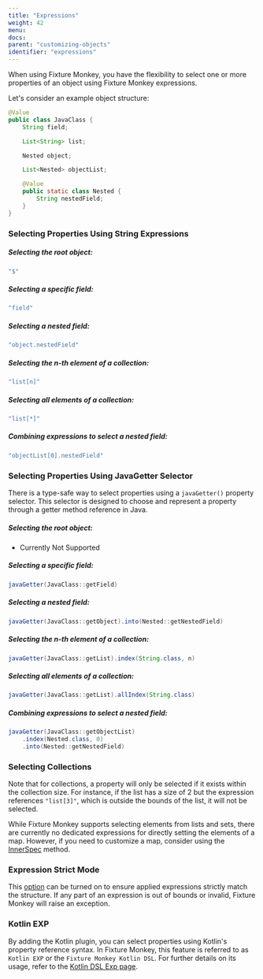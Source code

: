 ```yaml
---
title: "Expressions"
weight: 42
menu:
docs:
parent: "customizing-objects"
identifier: "expressions"
---
```


When using Fixture Monkey, you have the flexibility to select one or more properties of an object using Fixture Monkey expressions.

Let's consider an example object structure:

```java
@Value
public class JavaClass {
    String field;

    List<String> list;

    Nested object;

    List<Nested> objectList;

    @Value
    public static class Nested {
        String nestedField;
    }
}
```


### Selecting Properties Using String Expressions

##### Selecting the root object:
```java
"$"
```

##### Selecting a specific field:
```java
"field"
```

##### Selecting a nested field:
```java
"object.nestedField"
```

##### Selecting the n-th element of a collection:
```java
"list[n]"
```

##### Selecting all elements of a collection:
```java
"list[*]"
```

##### Combining expressions to select a nested field:
```java
"objectList[0].nestedField"
```

### Selecting Properties Using JavaGetter Selector

There is a type-safe way to select properties using a `javaGetter()` property selector.
This selector is designed to choose and represent a property through a getter method reference in Java.

##### Selecting the root object:
- Currently Not Supported

##### Selecting a specific field:
```java
javaGetter(JavaClass::getField)
```

##### Selecting a nested field:
```java
javaGetter(JavaClass::getObject).into(Nested::getNestedField)
```

##### Selecting the n-th element of a collection:
```java
javaGetter(JavaClass::getList).index(String.class, n)
```

##### Selecting all elements of a collection:
```java
javaGetter(JavaClass::getList).allIndex(String.class)
```

##### Combining expressions to select a nested field:
```java
javaGetter(JavaClass::getObjectList)
    .index(Nested.class, 0)
    .into(Nested::getNestedField)
```


### Selecting Collections
Note that for collections, a property will only be selected if it exists within the collection size.
For instance, if the list has a size of 2 but the expression references `"list[3]"`, which is outside the bounds of the list, it will not be selected.

While Fixture Monkey supports selecting elements from lists and sets, there are currently no dedicated expressions for directly setting the elements of a map.
However, if you need to customize a map, consider using the [InnerSpec](../innerspec) method.

### Expression Strict Mode
This [option](../../fixture-monkey-options/customization-options/#expression-strict-mode) can be turned on to ensure applied expressions strictly match the structure.
If any part of an expression is out of bounds or invalid, Fixture Monkey will raise an exception.

### Kotlin EXP
By adding the Kotlin plugin, you can select properties using Kotlin's property reference syntax.
In Fixture Monkey, this feature is referred to as `Kotlin EXP` or the `Fixture Monkey Kotlin DSL`.
For further details on its usage, refer to the [Kotlin DSL Exp page](../../plugins/kotlin-plugin/kotlin-exp).
